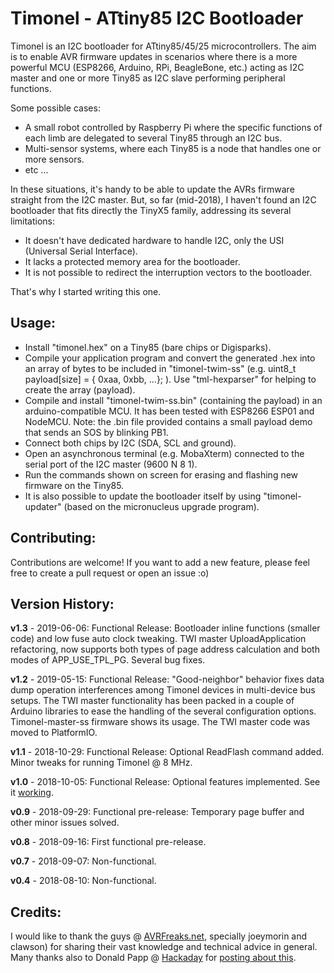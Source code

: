 Timonel - ATtiny85 I2C Bootloader
=================================

Timonel is an I2C bootloader for ATtiny85/45/25 microcontrollers. The aim is to enable AVR firmware updates in scenarios where there is a more powerful MCU (ESP8266, Arduino, RPi, BeagleBone, etc.) acting as I2C master and one or more Tiny85 as I2C slave performing peripheral functions.

Some possible cases:

* A small robot controlled by Raspberry Pi where the specific functions of each limb are delegated to several Tiny85 through an I2C bus.
* Multi-sensor systems, where each Tiny85 is a node that handles one or more sensors.
* etc ...

In these situations, it's handy to be able to update the AVRs firmware straight from the I2C master. But, so far (mid-2018), I haven't found an I2C bootloader that fits directly the TinyX5 family, addressing its several limitations:
* It doesn't have dedicated hardware to handle I2C, only the USI (Universal Serial Interface).
* It lacks a protected memory area for the bootloader.
* It is not possible to redirect the interruption vectors to the bootloader.

That's why I started writing this one.

Usage:
------
* Install "timonel.hex" on a Tiny85 (bare chips or Digisparks).
* Compile your application program and convert the generated .hex into an array of bytes to be included in "timonel-twim-ss" (e.g. uint8_t payload[size] = { 0xaa, 0xbb, ...}; ). Use "tml-hexparser" for helping to create the array (payload).
* Compile and install "timonel-twim-ss.bin" (containing the payload) in an arduino-compatible MCU. It has been tested with ESP8266 ESP01 and NodeMCU. Note: the .bin file provided contains a small payload demo that sends an SOS by blinking PB1.
* Connect both chips by I2C (SDA, SCL and ground).
* Open an asynchronous terminal (e.g. MobaXterm) connected to the serial port of the I2C master (9600 N 8 1).
* Run the commands shown on screen for erasing and flashing new firmware on the Tiny85.
* It is also possible to update the bootloader itself by using "timonel-updater" (based on the micronucleus upgrade program).

Contributing:
-------------
Contributions are welcome! If you want to add a new feature, please feel free to create a pull request or open an issue :o)

Version History:
----------------
__v1.3__ - 2019-06-06: Functional Release: Bootloader inline functions (smaller code) and low fuse auto clock tweaking. TWI master UploadApplication refactoring, now supports both types of page address calculation and both modes of APP_USE_TPL_PG. Several bug fixes.

__v1.2__ - 2019-05-15: Functional Release: "Good-neighbor" behavior fixes data dump operation interferences among Timonel devices in multi-device bus setups. The TWI master functionality has been packed in a couple of Arduino libraries to ease the handling of the several configuration options. Timonel-master-ss firmware shows its usage. The TWI master code was moved to PlatformIO.

__v1.1__ - 2018-10-29: Functional Release: Optional ReadFlash command added. Minor tweaks for running Timonel @ 8 MHz.

__v1.0__ - 2018-10-05: Functional Release: Optional features implemented. See it [working](https://youtu.be/-7GOMToGvzI).

__v0.9__ - 2018-09-29: Functional pre-release: Temporary page buffer and other minor issues solved.

__v0.8__ - 2018-09-16: First functional pre-release.

__v0.7__ - 2018-09-07: Non-functional.

__v0.4__ - 2018-08-10: Non-functional.

Credits:
--------
I would like to thank the guys @ [AVRFreaks.net](http://www.avrfreaks.net), specially joeymorin and clawson) for sharing their vast knowledge and technical advice in general. Many thanks also to Donald Papp @ [Hackaday](http://hackaday.com) for [posting about this](https://hackaday.com/2018/10/20/i2c-bootloader-for-attiny85-lets-other-micros-push-firmware-updates).

